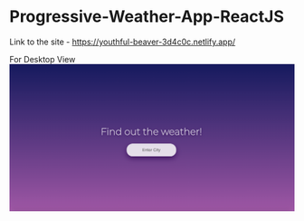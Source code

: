 # Progressive-Weather-App-ReactJS
Link to the site - https://youthful-beaver-3d4c0c.netlify.app/

For Desktop View
<img src="screen-shots/desktop-1.png">
